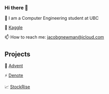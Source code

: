 ### Hi there 👋

📘 I am a Computer Engineering student at UBC

🌱 [Kaggle](https://www.kaggle.com/mountainrose)

📫 How to reach me: jacobgnewman@icloud.com

## Projects

:christmas_tree:	[Advent](https://github.com/MountainGray/advent)

⚡ [Denote](https://github.com/MountainGray/Denote)

📈 [StockRise](https://github.com/MountainGray/StockRise)
